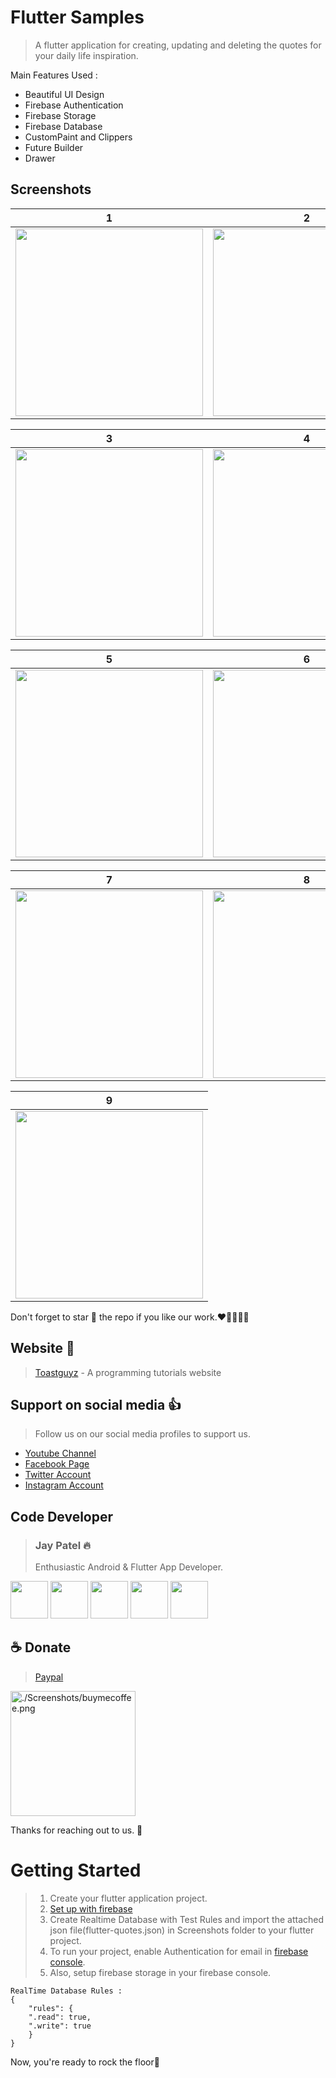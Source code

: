 # Flutter Samples

> A flutter application for creating, updating and deleting the quotes for your daily life inspiration.

Main Features Used :
- Beautiful UI Design
- Firebase Authentication
- Firebase Storage
- Firebase Database
- CustomPaint and Clippers
- Future Builder
- Drawer

## Screenshots

| 1 | 2|
|------|-------|
|<img src="./Screenshots/Quotes_1.jpg" width="300">|<img src="./Screenshots/Quotes_2.jpg" width="300">|

| 3 | 4|
|------|-------|
|<img src="./Screenshots/Quotes_3.jpg" width="300">|<img src="./Screenshots/Quotes_4.jpg" width="300">|

| 5 | 6|
|------|-------|
|<img src="./Screenshots/Quotes_5.jpg" width="300">|<img src="./Screenshots/Quotes_6.jpg" width="300">|

| 7 | 8|
|------|-------|
|<img src="./Screenshots/Quotes_7.jpg" width="300">|<img src="./Screenshots/Quotes_8.jpg" width="300">|

| 9 |
|------|
|<img src="./Screenshots/Quotes_9.jpg" width="300">|


Don't forget to star :star2: the repo if you like our work.:heart::blue_heart::yellow_heart::purple_heart::green_heart:

## Website :link:

> [Toastguyz](www.toastguyz.com) - A programming tutorials website

## Support on social media :thumbsup:

>Follow us on our social media profiles to support us.

- [Youtube Channel](https://www.youtube.com/toastguyz)
- [Facebook Page](https://www.facebook.com/toastguyz)
- [Twitter Account](https://www.twitter.com/toastguyz)
- [Instagram Account](https://www.instagram.com/toastguyz)

## Code Developer

>### Jay Patel :fire:
>Enthusiastic Android & Flutter App Developer.

<a href="https://facebook.com/mungarajay1"><img src="./Screenshots/facebook.png" width="60"></a>
<a href="www.linkedin.com/in/mungarajay"><img src="./Screenshots/linkedin.png" width="60"></a>
<a href="https://twitter.com/jaymungara1"><img src="./Screenshots/twitter.png" width="60"></a>
<a href="https://instagram.com/mungarajay1"><img src="./Screenshots/instagram.png" width="60"></a>
<a href="https://stackoverflow.com/users/5715935/jay-mungara"><img src="./Screenshots/stackoverflow.png" width="60"></a>

## ☕ Donate 

> [Paypal](https://www.paypal.me/toastguyz)

<a href="https://www.buymeacoffee.com/toastguyz">
  <img width="200" alt="./Screenshots/buymecoffee.png" src="./Screenshots/buymecoffee.png">
</a>

Thanks for reaching out to us. :100: 

# Getting Started

> 1. Create your flutter application project.
> 2. [Set up with firebase](https://firebase.google.com/docs)
> 3. Create Realtime Database with Test Rules and import the attached json file(flutter-quotes.json) in Screenshots folder to your flutter project.
> 4. To run your project, enable Authentication for email in [firebase console](https://console.firebase.google.com/).
> 5. Also, setup firebase storage in your firebase console.

    RealTime Database Rules : 
    {
        "rules": {
        ".read": true,
        ".write": true
        }
    }

Now, you're ready to rock the floor:guitar: